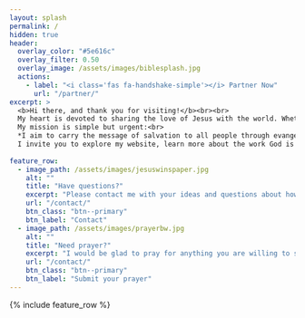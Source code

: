```yaml
---
layout: splash
permalink: /
hidden: true
header:
  overlay_color: "#5e616c"
  overlay_filter: 0.50
  overlay_image: /assets/images/biblesplash.jpg
  actions:
    - label: "<i class='fas fa-handshake-simple'></i> Partner Now"
      url: "/partner/"
excerpt: >
  <b>Hi there, and thank you for visiting!</b><br><br>
  My heart is devoted to sharing the love of Jesus with the world. Whether it’s on the streets, in churches, or among the forgotten and hurting, I believe in meeting people with compassion and truth, through the power of the Holy Spirit.<br><br>
  My mission is simple but urgent:<br>
  *I aim to carry the message of salvation to all people through evangelism, discipleship, and the demonstration of God’s love in action.*<br><br>
  I invite you to explore my website, learn more about the work God is doing through this ministry, and join me in making an eternal impact.
  
feature_row:
  - image_path: /assets/images/jesuswinspaper.jpg
    alt: ""
    title: "Have questions?"
    excerpt: "Please contact me with your ideas and questions about how to spread the Good News."
    url: "/contact/"
    btn_class: "btn--primary"
    btn_label: "Contact"
  - image_path: /assets/images/prayerbw.jpg
    alt: ""
    title: "Need prayer?"
    excerpt: "I would be glad to pray for anything you are willing to share."
    url: "/contact/"
    btn_class: "btn--primary"
    btn_label: "Submit your prayer"
---
```


{% include feature_row %}
